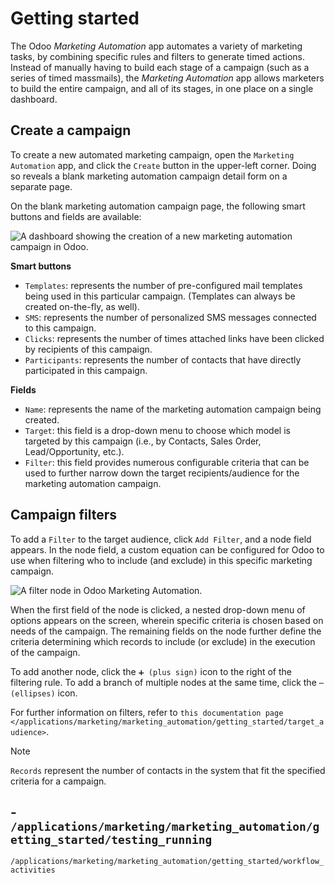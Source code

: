 # Getting started

The Odoo *Marketing Automation* app automates a variety of marketing
tasks, by combining specific rules and filters to generate timed
actions. Instead of manually having to build each stage of a campaign
(such as a series of timed massmails), the *Marketing Automation* app
allows marketers to build the entire campaign, and all of its stages, in
one place on a single dashboard.

## Create a campaign

To create a new automated marketing campaign, open the `Marketing
Automation` app, and click the `Create` button in the upper-left corner.
Doing so reveals a blank marketing automation campaign detail form on a
separate page.

On the blank marketing automation campaign page, the following smart
buttons and fields are available:

![A dashboard showing the creation of a new marketing automation
campaign in Odoo.](first_campaign/marketing-template-sample.png)

**Smart buttons**

  - `Templates`: represents the number of pre-configured mail templates
    being used in this particular campaign. (Templates can always be
    created on-the-fly, as well).
  - `SMS`: represents the number of personalized SMS messages connected
    to this campaign.
  - `Clicks`: represents the number of times attached links have been
    clicked by recipients of this campaign.
  - `Participants`: represents the number of contacts that have directly
    participated in this campaign.

**Fields**

  - `Name`: represents the name of the marketing automation campaign
    being created.
  - `Target`: this field is a drop-down menu to choose which model is
    targeted by this campaign (i.e., by Contacts, Sales Order,
    Lead/Opportunity, etc.).
  - `Filter`: this field provides numerous configurable criteria that
    can be used to further narrow down the target recipients/audience
    for the marketing automation campaign.

## Campaign filters

To add a `Filter` to the target audience, click `Add Filter`, and a node
field appears. In the node field, a custom equation can be configured
for Odoo to use when filtering who to include (and exclude) in this
specific marketing campaign.

![A filter node in Odoo Marketing
Automation.](first_campaign/filter-node.png)

When the first field of the node is clicked, a nested drop-down menu of
options appears on the screen, wherein specific criteria is chosen based
on needs of the campaign. The remaining fields on the node further
define the criteria determining which records to include (or exclude) in
the execution of the campaign.

To add another node, click the `➕ (plus sign)` icon to the right of the
filtering rule. To add a branch of multiple nodes at the same time,
click the `⋯ (ellipses)` icon.

For further information on filters, refer to `this documentation page
</applications/marketing/marketing_automation/getting_started/target_audience>`.

<div class="note">

<div class="title">

Note

</div>

`Records` represent the number of contacts in the system that fit the
specified criteria for a campaign.

</div>

<div class="seealso">

\-
`/applications/marketing/marketing_automation/getting_started/testing_running`
-
`/applications/marketing/marketing_automation/getting_started/workflow_activities`

</div>
